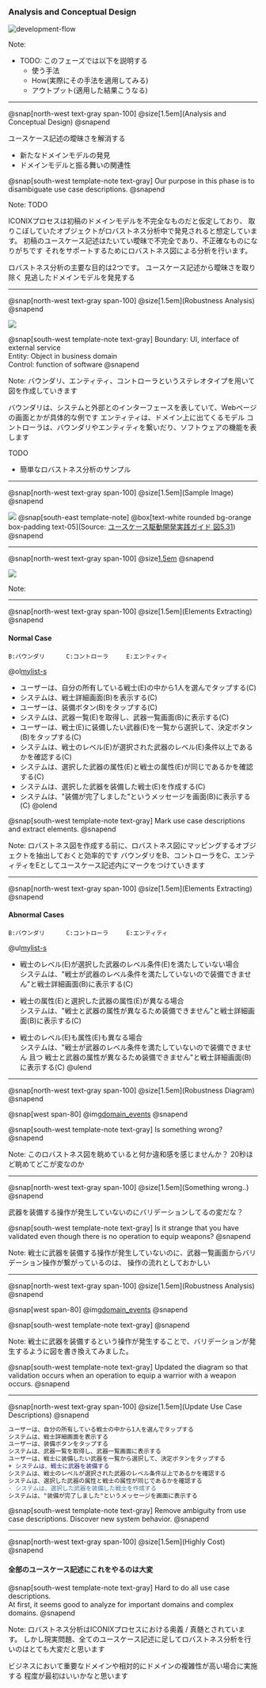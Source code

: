 ### Analysis and Conceptual Design

![development-flow](assets/img/developmemt-flow.png)

Note:

* TODO: このフェーズでは以下を説明する 
    * 使う手法
    * How(実際にその手法を適用してみる)
    * アウトプット(適用した結果こうなる)

---

@snap[north-west text-gray span-100]
@size[1.5em](Analysis and Conceptual Design)
@snapend

ユースケース記述の曖昧さを解消する
- 新たなドメインモデルの発見
- ドメインモデルと振る舞いの関連性

@snap[south-west template-note text-gray]
Our purpose in this phase is to disambiguate use case descriptions.
@snapend

Note:
TODO 

ICONIXプロセスは初稿のドメインモデルを不完全なものだと仮定しており、
取りこぼしていたオブジェクトがロバストネス分析中で発見されると想定しています。
初稿のユースケース記述はたいてい曖昧で不完全であり、不正確なものになりがちです
それをサポートするためにロバストネス図による分析を行います。

ロバストネス分析の主要な目的は2つです。
ユースケース記述から曖昧さを取り除く
見逃したドメインモデルを発見する

---
@snap[north-west text-gray span-100]
@size[1.5em](Robustness Analysis)
@snapend

![](assets/img/robustness/robustness-icon.png)

@snap[south-west template-note text-gray]
Boundary: UI, interface of external service<br>
Entity: Object in business domain<br>
Control: function of software
@snapend

Note:
バウンダリ、エンティティ、コントローラというステレオタイプを用いて図を作成していきます

バウンダリは、システムと外部とのインターフェースを表していて、Webページの画面とかが具体的な例です
エンティティは、ドメイン上に出てくるモデル
コントローラは、バウンダリやエンティティを繋いだり、ソフトウェアの機能を表します

TODO
* 簡単なロバストネス分析のサンプル
---
@snap[north-west text-gray span-100]
@size[1.5em](Sample Image)
@snapend

![](assets/img/robustness/robustness-sample.png)
@snap[south-east template-note]
@box[text-white rounded bg-orange box-padding text-05](Source: [ユースケース駆動開発実践ガイド 図5.31](https://www.shoeisha.co.jp/book/detail/9784798114453))
@snapend

---
@snap[north-west text-gray span-100]
@size[1.5em](Rules)
@snapend

![](assets/img/robustness/robustness-rules.png)

Note:

---

@snap[north-west text-gray span-100]
@size[1.5em](Elements Extracting)
@snapend

#### Normal Case

```
B:バウンダリ      C:コントローラ     E:エンティティ
```
@ol[mylist-s](false)
- ユーザーは、自分の所有している戦士(E)の中から1人を選んでタップする(C)
- システムは、戦士詳細画面(B)を表示する(C)
- ユーザーは、装備ボタン(B)をタップする(C)
- システムは、武器一覧(E)を取得し、武器一覧画面(B)に表示する(C)
- ユーザーは、戦士(E)に装備したい武器(E)を一覧から選択して、決定ボタン(B)をタップする(C)
- システムは、戦士のレベル(E)が選択された武器のレベル(E)条件以上であるかを確認する(C)
- システムは、選択した武器の属性(E)と戦士の属性(E)が同じであるかを確認する(C)
- システムは、選択した武器を装備した戦士(E)を作成する(C)
- システムは、"装備が完了しました"というメッセージを画面(B)に表示する(C)
@olend

@snap[south-west template-note text-gray]
Mark use case descriptions and extract elements.
@snapend

Note:
ロバストネス図を作成する前に、ロバストネス図にマッピングするオブジェクトを抽出しておくと効率的です
バウンダリをB、コントローラをC、エンティティをEとしてユースケース記述内にマークをつけていきます

---
@snap[north-west text-gray span-100]
@size[1.5em](Elements Extracting)
@snapend


#### Abnormal Cases

```
B:バウンダリ      C:コントローラ     E:エンティティ
```
@ul[mylist-s](false)
- 戦士のレベル(E)が選択した武器のレベル条件(E)を満たしていない場合<br>システムは、"戦士が武器のレベル条件を満たしていないので装備できません"と戦士詳細画面(B)に表示する(C)

- 戦士の属性(E)と選択した武器の属性(E)が異なる場合<br>システムは、"戦士と武器の属性が異なるため装備できません"と戦士詳細画面(B)に表示する(C)

- 戦士のレベル(E)も属性(E)も異なる場合<br>システムは、"戦士が武器のレベル条件を満たしていないので装備できません 且つ 戦士と武器の属性が異なるため装備できません"と戦士詳細画面(B)に表示する(C)
@ulend

---
@snap[north-west text-gray span-100]
@size[1.5em](Robustness Diagram)
@snapend

@snap[west span-80]
@img[domain_events](assets/img/robustness/first-robustness-diagram.png)
@snapend

@snap[south-west template-note text-gray]
Is something wrong?
@snapend

Note:
このロバストネス図を眺めていると何か違和感を感じませんか？
20秒ほど眺めてどこが変なのか

---
@snap[north-west text-gray span-100]
@size[1.5em](Something wrong..)
@snapend

武器を装備する操作が発生していないのにバリデーションしてるの変だな？

@snap[south-west template-note text-gray]
Is it strange that you have validated even though there is no operation to equip weapons?
@snapend

Note:
戦士に武器を装備する操作が発生していないのに、武器一覧画面からバリデーション操作が繋がっているのは、
操作の流れとしておかしい

---
@snap[north-west text-gray span-100]
@size[1.5em](Robustness Analysis)
@snapend

@snap[west span-80]
@img[domain_events](assets/img/robustness/updated-robustness-diagram.png)
@snapend

@snap[south-west template-note text-gray]
@snapend

Note:
戦士に武器を装備するという操作が発生することで、バリデーションが発生するように図を書き換えてみました。  

@snap[south-west template-note text-gray]
Updated the diagram so that validation occurs when an operation to equip a warrior with a weapon occurs.
@snapend

---

@snap[north-west text-gray span-100]
@size[1.5em](Update Use Case Descriptions)
@snapend

```diff
ユーザーは、自分の所有している戦士の中から1人を選んでタップする
システムは、戦士詳細画面を表示する
ユーザーは、装備ボタンをタップする
システムは、武器一覧を取得し、武器一覧画面に表示する
ユーザーは、戦士に装備したい武器を一覧から選択して、決定ボタンをタップする
+ システムは、戦士に武器を装備する
システムは、戦士のレベルが選択された武器のレベル条件以上であるかを確認する
システムは、選択した武器の属性と戦士の属性が同じであるかを確認する
- システムは、選択した武器を装備した戦士を作成する
システムは、"装備が完了しました"というメッセージを画面に表示する
```

@snap[south-west template-note text-gray]
Remove ambiguity from use case descriptions.
Discover new system behavior.
@snapend

---
@snap[north-west text-gray span-100]
@size[1.5em](Highly Cost)
@snapend

#### 全部のユースケース記述にこれをやるのは大変

@snap[south-west template-note text-gray]
Hard to do all use case descriptions.  
At first, it seems good to analyze for important domains and complex domains.
@snapend

Note:
ロバストネス分析はICONIXプロセスにおける奥義 / 真髄とされています。
しかし現実問題、全てのユースケース記述に足してロバストネス分析を行いのはとても大変だと思います

ビジネスにおいて重要なドメインや相対的にドメインの複雑性が高い場合に実施する
程度が最初はいいかなと思います
